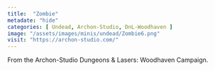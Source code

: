 ```yaml
---
title:  "Zombie"
metadate: "hide"
categories: [ Undead, Archon-Studio, DnL-Woodhaven ]
image: "/assets/images/minis/undead/Zombie6.png"
visit: "https://archon-studio.com/"
---
```

From the Archon-Studio Dungeons & Lasers: Woodhaven Campaign.